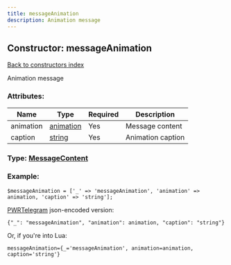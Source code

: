 ```yaml
---
title: messageAnimation
description: Animation message
---
```

## Constructor: messageAnimation  
[Back to constructors index](index.md)



Animation message

### Attributes:

| Name     |    Type       | Required | Description |
|----------|---------------|----------|-------------|
|animation|[animation](../types/animation.md) | Yes|Message content|
|caption|[string](../types/string.md) | Yes|Animation caption|



### Type: [MessageContent](../types/MessageContent.md)


### Example:

```
$messageAnimation = ['_' => 'messageAnimation', 'animation' => animation, 'caption' => 'string'];
```  

[PWRTelegram](https://pwrtelegram.xyz) json-encoded version:

```
{"_": "messageAnimation", "animation": animation, "caption": "string"}
```


Or, if you're into Lua:  


```
messageAnimation={_='messageAnimation', animation=animation, caption='string'}

```


